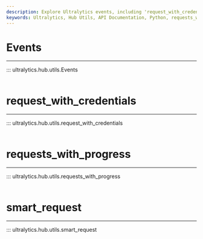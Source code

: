 ```yaml
---
description: Explore Ultralytics events, including 'request_with_credentials' and 'smart_request', to improve your project's performance and efficiency.
keywords: Ultralytics, Hub Utils, API Documentation, Python, requests_with_progress, Events, classes, usage, examples
---
```


# Events
---
::: ultralytics.hub.utils.Events
<br><br>

# request_with_credentials
---
::: ultralytics.hub.utils.request_with_credentials
<br><br>

# requests_with_progress
---
::: ultralytics.hub.utils.requests_with_progress
<br><br>

# smart_request
---
::: ultralytics.hub.utils.smart_request
<br><br>
